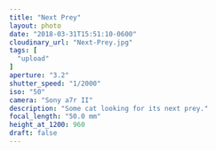 ```yaml
---
title: "Next Prey"
layout: photo
date: "2018-03-31T15:51:10-0600"
cloudinary_url: "Next-Prey.jpg"
tags: [
  "upload"
]
aperture: "3.2"
shutter_speed: "1/2000"
iso: "50"
camera: "Sony a7r II"
description: "Some cat looking for its next prey."
focal_length: "50.0 mm"
height_at_1200: 960
draft: false
---
```

